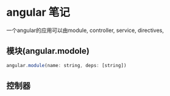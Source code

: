 # angular 笔记
一个angular的应用可以由module, controller, service, directives, 
## 模块(angular.modole)

```js
angular.module(name: string, deps: [string])
```
## 控制器
```js

```
